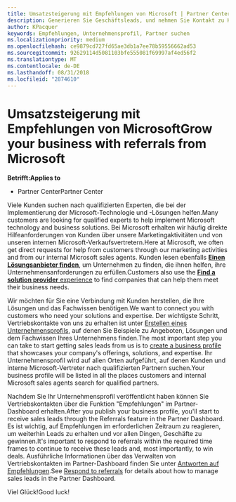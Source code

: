 ```yaml
---
title: Umsatzsteigerung mit Empfehlungen von Microsoft | Partner Center
description: Generieren Sie Geschäftsleads, und nehmen Sie Kontakt zu Kunden auf, die Unterstützung bei der Implementierung von Microsoft-Produkten und -Lösungen benötigen.
author: KPacquer
keywords: Empfehlungen, Unternehmensprofil, Partner suchen
ms.localizationpriority: medium
ms.openlocfilehash: ce9879cd727fd65ae3db1a7ee78b59556662ad53
ms.sourcegitcommit: 92629114d5081103bfe555081f69997af4ed56f2
ms.translationtype: MT
ms.contentlocale: de-DE
ms.lasthandoff: 08/31/2018
ms.locfileid: "2874610"
---
```

<!-- FWLink:  https://go.microsoft.com/fwlink/?linkid=849775 (top of page) -->

# <a name="grow-your-business-with-referrals-from-microsoft"></a><span data-ttu-id="53fc1-104">Umsatzsteigerung mit Empfehlungen von Microsoft</span><span class="sxs-lookup"><span data-stu-id="53fc1-104">Grow your business with referrals from Microsoft</span></span>

**<span data-ttu-id="53fc1-105">Betrifft:</span><span class="sxs-lookup"><span data-stu-id="53fc1-105">Applies to</span></span>**

-  <span data-ttu-id="53fc1-106">Partner Center</span><span class="sxs-lookup"><span data-stu-id="53fc1-106">Partner Center</span></span>

<span data-ttu-id="53fc1-107">Viele Kunden suchen nach qualifizierten Experten, die bei der Implementierung der Microsoft-Technologie und -Lösungen helfen.</span><span class="sxs-lookup"><span data-stu-id="53fc1-107">Many customers are looking for qualified experts to help implement Microsoft technology and business solutions.</span></span> <span data-ttu-id="53fc1-108">Bei Microsoft erhalten wir häufig direkte Hilfeanforderungen von Kunden über unsere Marketingaktivitäten und von unseren internen Microsoft-Verkaufsvertretern.</span><span class="sxs-lookup"><span data-stu-id="53fc1-108">Here at Microsoft, we often get direct requests for help from customers through our marketing activities and from our internal Microsoft sales agents.</span></span> <span data-ttu-id="53fc1-109">Kunden lesen ebenfalls [**Einen Lösungsanbieter finden**](https://www.microsoft.com/solution-providers/search), um Unternehmen zu finden, die ihnen helfen, ihre Unternehmensanforderungen zu erfüllen.</span><span class="sxs-lookup"><span data-stu-id="53fc1-109">Customers also use the [**Find a solution provider** experience](https://www.microsoft.com/solution-providers/search) to find companies that can help them meet their business needs.</span></span> 

<span data-ttu-id="53fc1-110">Wir möchten für Sie eine Verbindung mit Kunden herstellen, die Ihre Lösungen und das Fachwissen benötigen.</span><span class="sxs-lookup"><span data-stu-id="53fc1-110">We want to connect you with customers who need your solutions and expertise.</span></span> <span data-ttu-id="53fc1-111">Der wichtigste Schritt, Vertriebskontakte von uns zu erhalten ist unter [Erstellen eines Unternehmensprofils](create-a-marketing-profile.md), auf denen Sie Beispiele zu Angeboten, Lösungen und dem Fachwissen Ihres Unternehmens finden.</span><span class="sxs-lookup"><span data-stu-id="53fc1-111">The most important step you can take to start getting sales leads from us is to [create a business profile](create-a-marketing-profile.md) that showcases your company's offerings, solutions, and expertise.</span></span> <span data-ttu-id="53fc1-112">Ihr Unternehmensprofil wird auf allen Orten aufgeführt, auf denen Kunden und interne Microsoft-Vertreter nach qualifizierten Partnern suchen.</span><span class="sxs-lookup"><span data-stu-id="53fc1-112">Your business profile will be listed in all the places customers and internal Microsoft sales agents search for qualified partners.</span></span> 

 <span data-ttu-id="53fc1-113">Nachdem Sie Ihr Unternehmensprofil veröffentlicht haben können Sie Vertriebskontakten über die Funktion "Empfehlungen" im Partner-Dashboard erhalten.</span><span class="sxs-lookup"><span data-stu-id="53fc1-113">After you publish your business profile, you'll start to receive sales leads through the Referrals feature in the Partner Dashboard.</span></span> <span data-ttu-id="53fc1-114">Es ist wichtig, auf Empfehlungen im erforderlichen Zeitraum zu reagieren, um weiterhin Leads zu erhalten und vor allen Dingen, Geschäfte zu gewinnen.</span><span class="sxs-lookup"><span data-stu-id="53fc1-114">It's important to respond to referrals within the required time frames to continue to receive these leads and, most importantly, to win deals.</span></span> <span data-ttu-id="53fc1-115">Ausführliche Informationen über das Verwalten von Vertriebskontakten im Partner-Dashboard finden Sie unter [Antworten auf Empfehlungen](responding-to-referrals.md).</span><span class="sxs-lookup"><span data-stu-id="53fc1-115">See [Respond to referrals](responding-to-referrals.md) for details about how to manage sales leads in the Partner Dashboard.</span></span>  

<span data-ttu-id="53fc1-116">Viel Glück!</span><span class="sxs-lookup"><span data-stu-id="53fc1-116">Good luck!</span></span>

<!-- 
*  [Analyze your business profile](analyze-your-marketing-profile.md) Regularly review and optimize your business profile to make sure you’re getting in front of your target customers.
-->
